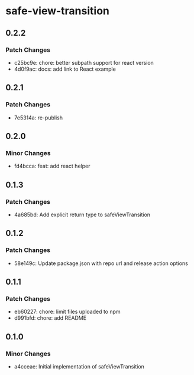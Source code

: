 # safe-view-transition

## 0.2.2

### Patch Changes

- c25bc9e: chore: better subpath support for react version
- 4d0f9ac: docs: add link to React example

## 0.2.1

### Patch Changes

- 7e5314a: re-publish

## 0.2.0

### Minor Changes

- fd4bcca: feat: add react helper

## 0.1.3

### Patch Changes

- 4a685bd: Add explicit return type to safeViewTransition

## 0.1.2

### Patch Changes

- 58e149c: Update package.json with repo url and release action options

## 0.1.1

### Patch Changes

- eb60227: chore: limit files uploaded to npm
- d991bfd: chore: add README

## 0.1.0

### Minor Changes

- a4cceae: Initial implementation of safeViewTransition
